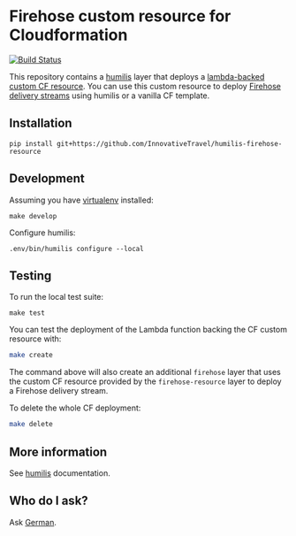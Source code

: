 Firehose custom resource for Cloudformation
===========================================

[![Build Status](https://travis-ci.org/InnovativeTravel/humilis-firehose-resource.svg?branch=master)](https://travis-ci.org/InnovativeTravel/humilis-firehose-resource)


This repository contains a [humilis][humilis] layer that deploys a
[lambda-backed custom CF resource][custom-resource]. You can use this custom 
resource to deploy [Firehose delivery streams][firehose] using humilis or a
vanilla CF template.

[custom-resource]: http://docs.aws.amazon.com/AWSCloudFormation/latest/UserGuide/template-custom-resources-lambda.html
[firehose]: http://docs.aws.amazon.com/firehose/latest/dev/what-is-this-service.html


## Installation

```
pip install git+https://github.com/InnovativeTravel/humilis-firehose-resource
```


## Development

Assuming you have [virtualenv][venv] installed:

[venv]: https://virtualenv.readthedocs.org/en/latest/

```
make develop
```

Configure humilis:

```
.env/bin/humilis configure --local
```


## Testing

To run the local test suite:

```
make test
```

You can test the deployment of the Lambda function backing the CF custom
resource with:

```bash
make create
```

The command above will also create an additional `firehose` layer that uses the
custom CF resource provided by the `firehose-resource` layer to deploy a
Firehose delivery stream.

To delete the whole CF deployment:

```bash
make delete
```


## More information

See [humilis][humilis] documentation.

[humilis]: https://github.com/InnovativeTravel/humilis/blob/master/README.md


## Who do I ask?

Ask [German](mailto:german@innovativetravel.eu).
